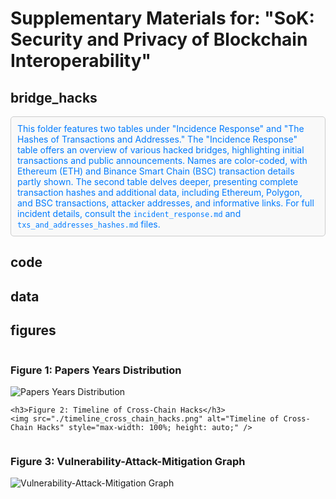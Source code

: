 # Supplementary Materials for: "SoK: Security and Privacy of Blockchain Interoperability"

## bridge_hacks

<div style="border: 1px solid #ccc; padding: 10px; background-color: #f9f9f9; border-radius: 5px; color: #333;">
  <p style="margin: 0; color: #007bff;">
    This folder features two tables under "Incidence Response" and "The Hashes of Transactions and Addresses." The "Incidence Response" table offers an overview of various hacked bridges, highlighting initial transactions and public announcements. Names are color-coded, with Ethereum (ETH) and Binance Smart Chain (BSC) transaction details partly shown. The second table delves deeper, presenting complete transaction hashes and additional data, including Ethereum, Polygon, and BSC transactions, attacker addresses, and informative links. For full incident details, consult the <code>incident_response.md</code> and <code>txs_and_addresses_hashes.md</code> files.
  </p>
</div>

## code

## data

## figures
<div style="display: flex; flex-wrap: wrap; align-items: flex-start;">
  <div style="flex: 50%;">
    <h3>Figure 1: Papers Years Distribution</h3>
    <img src="./papers_years_distribution.png" alt="Papers Years Distribution" style="max-width: 100%; height: auto;" />

    <h3>Figure 2: Timeline of Cross-Chain Hacks</h3>
    <img src="./timeline_cross_chain_hacks.png" alt="Timeline of Cross-Chain Hacks" style="max-width: 100%; height: auto;" />
  </div>

  <div style="flex: 50%;">
    <h3>Figure 3: Vulnerability-Attack-Mitigation Graph</h3>
    <img src="./vuln-att-mitig-graph.png" alt="Vulnerability-Attack-Mitigation Graph" style="max-width: 100%; height: auto;" />
  </div>
</div>



